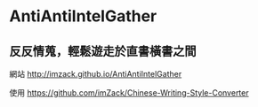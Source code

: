 AntiAntiIntelGather
===================

反反情蒐，輕鬆遊走於直書橫書之間
--------------------------------

網站 http://imzack.github.io/AntiAntiIntelGather

使用 https://github.com/imZack/Chinese-Writing-Style-Converter
